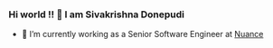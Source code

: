 ### Hi world !! 👋 I am Sivakrishna Donepudi  



- 🔭 I’m currently working as a Senior Software Engineer at <a href="https://www.nuance.com/healthcare/provider-solutions/speech-recognition/dragon-medical-one.html" target="_blanlk"> Nuance


<!-- is a ✨ _special_ ✨ repository because its `README.md` (this file) appears on your GitHub profile.

Here are some ideas to get you started:

- 🔭 I’m currently working on ...
- 🌱 I’m currently learning ...
- 👯 I’m looking to collaborate on ...
- 🤔 I’m looking for help with ...
- 💬 Ask me about ...
- 📫 How to reach me: ...
- 😄 Pronouns: ...
- ⚡ Fun fact: ...
-->
